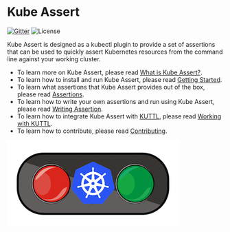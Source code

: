 # Kube Assert

[![Gitter](https://badges.gitter.im/morningspace/community.svg)](https://gitter.im/morningspace/community?utm_source=badge&utm_medium=badge&utm_campaign=pr-badge)
![License](https://img.shields.io/badge/license-MIT-000000.svg)

Kube Assert is designed as a kubectl plugin to provide a set of assertions that can be used to quickly assert Kubernetes resources from the command line against your working cluster.

* To learn more on Kube Assert, please read [What is Kube Assert?](what-is-kube-assert.md).
* To learn how to install and run Kube Assert, please read [Getting Started](getting-started.md).
* To learn what assertions that Kube Assert provides out of the box, please read [Assertions](assertions.md).
* To learn how to write your own assertions and run using Kube Assert, please read [Writing Assertion](writing-assertion.md).
* To learn how to integrate Kube Assert with [KUTTL](https://kuttl.dev/), please read [Working with KUTTL](working-with-kuttl.md).
* To learn how to contribute, please read [Contributing](contributing.md).

![](assets/kube-assert.png)